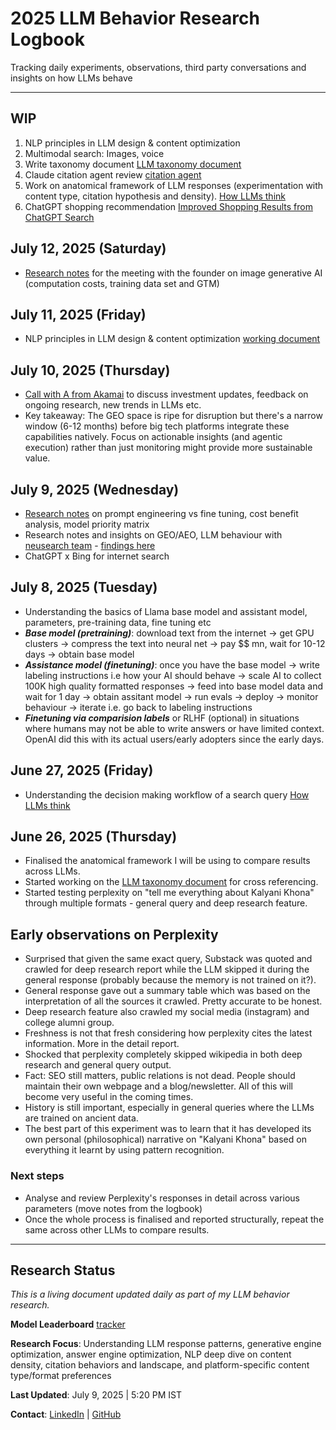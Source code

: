 # 2025 LLM Behavior Research Logbook
Tracking daily experiments, observations, third party conversations and insights on how LLMs behave


---
## WIP

1. NLP principles in LLM design & content optimization 
2. Multimodal search: Images, voice
3. Write taxonomy document [LLM taxonomy document](https://github.com/KK92-ai/llm-model-behavior-research/blob/main/research/llm-search-behavior-patterns-2025.md)
4. Claude citation agent review [citation agent](https://github.com/anthropics/anthropic-cookbook/blob/main/patterns/agents/prompts/citations_agent.md)
5. Work on anatomical framework of LLM responses (experimentation with content type, citation hypothesis and density). [How LLMs think](https://github.com/KK92-ai/llm-model-behavior-research/blob/main/research/how-llms-process-simple-vs-complex-queries-2025.md)
6. ChatGPT shopping recommendation [Improved Shopping Results from ChatGPT Search](https://help.openai.com/en/articles/11128490-improved-shopping-results-from-chatgpt-search)

## July 12, 2025 (Saturday)
- [Research notes](https://github.com/KK92-ai/llm-model-behavior-research/blob/main/research/image_generative_ai_research.md) for the meeting with the founder on image generative AI (computation costs, training data set and GTM)

## July 11, 2025 (Friday)
- NLP principles in LLM design & content optimization [working document](https://github.com/KK92-ai/llm-model-behavior-research/blob/main/research/nlp-principles-model-behavior-geo.md#2-how-models-process--rank-content)

## July 10, 2025 (Thursday)
- [Call with A from Akamai](https://github.com/KK92-ai/llm-model-behavior-research/blob/main/research/generative-search-ai-strategy-notes.md) to discuss investment updates, feedback on ongoing research, new trends in LLMs etc.
- Key takeaway: The GEO space is ripe for disruption but there's a narrow window (6-12 months) before big tech platforms integrate these capabilities natively. Focus on actionable insights (and agentic execution) rather than just monitoring might provide more sustainable value.

## July 9, 2025 (Wednesday)

- [Research notes](https://github.com/KK92-ai/llm-model-behavior-research/blob/main/research/prompt-engineering-vs-fine-tuning-when-to-use-2025.md) on prompt engineering vs fine tuning, cost benefit analysis, model priority matrix
- Research notes and insights on GEO/AEO, LLM behaviour with [neusearch team](https://neusearch.ai/) - [findings here](https://github.com/KK92-ai/llm-model-behavior-research/blob/main/research/ai-search-optimization-market-insights-july-2025.md)
- ChatGPT x Bing for internet search

## July 8, 2025 (Tuesday)

- Understanding the basics of Llama base model and assistant model, parameters, pre-training data, fine tuning etc
- ***Base model (pretraining)***: download text from the internet -> get GPU clusters -> compress the text into neural net -> pay $$ mn, wait for 10-12 days -> obtain base model
- ***Assistance model (finetuning)***: once you have the base model -> write labeling instructions i.e how your AI should behave -> scale AI to collect 100K high quality formatted responses -> feed into base model data and wait for 1 day -> obtain assitant model -> run evals -> deploy -> monitor behaviour -> iterate i.e. go back to labeling instructions
- ***Finetuning via comparision labels*** or RLHF (optional) in situations where humans may not be able to write answers or have limited context. OpenAI did this with its actual users/early adopters since the early days.

## June 27, 2025 (Friday)
- Understanding the decision making workflow of a search query [How LLMs think](https://github.com/KK92-ai/llm-model-behavior-research/blob/main/research/how-llms-process-simple-vs-complex-queries-2025.md)

## June 26, 2025 (Thursday)
- Finalised the anatomical framework I will be using to compare results across LLMs.
- Started working on the [LLM taxonomy document](https://github.com/KK92-ai/llm-model-behavior-research/blob/main/research/llm-search-behavior-patterns-2025.md) for cross referencing.
- Started testing perplexity on "tell me everything about Kalyani Khona" through multiple formats - general query and deep research feature.

## Early observations on Perplexity
- Surprised that given the same exact query, Substack was quoted and crawled for deep research report while the LLM skipped it during the general response (probably because the memory is not trained on it?).
- General response gave out a summary table which was based on the interpretation of all the sources it crawled. Pretty accurate to be honest.
- Deep research feature also crawled my social media (instagram) and college alumni group.
- Freshness is not that fresh considering how perplexity cites the latest information. More in the detail report.
- Shocked that perplexity completely skipped wikipedia in both deep research and general query output.
- Fact: SEO still matters, public relations is not dead. People should maintain their own webpage and a blog/newsletter. All of this will become very useful in the coming times.
- History is still important, especially in general queries where the LLMs are trained on ancient data.
- The best part of this experiment was to learn that it has developed its own personal (philosophical) narrative on "Kalyani Khona" based on everything it learnt by using pattern recognition.

### Next steps

- Analyse and review Perplexity's responses in detail across various parameters (move notes from the logbook)
- Once the whole process is finalised and reported structurally, repeat the same across other LLMs to compare results. 

---
## Research Status
*This is a living document updated daily as part of my LLM behavior research.*

**Model Leaderboard**
[tracker](https://lmarena.ai/leaderboard)

**Research Focus**: Understanding LLM response patterns, generative engine optimization, answer engine optimization, NLP deep dive on content density, citation behaviors and landscape, and platform-specific content type/format preferences

**Last Updated**: July 9, 2025 | 5:20 PM IST

**Contact**: [LinkedIn](https://linkedin.com/in/kalyanikhona) | [GitHub](https://github.com/KK92-ai)
